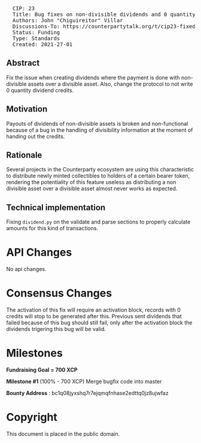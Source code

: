 <pre>
  CIP: 23
  Title: Bug fixes on non-divisible dividends and 0 quantity credits
  Authors: John "Chiguireitor" Villar
  Discussions-To: https://counterpartytalk.org/t/cip23-fixed-non-divisible-dividends-and-0-quantity-credits
  Status: Funding
  Type: Standards
  Created: 2021-27-01
</pre>

## Abstract ##

Fix the issue when creating dividends where the payment is done with non-divisible
assets over a divisible asset. Also, change the protocol to not write 0 quantity
dividend credits.

## Motivation ##

Payouts of dividends of non-divisible assets is broken and non-functional because
of a bug in the handling of divisibility information at the moment of handing out
the credits.

## Rationale ##

Several projects in the Counterparty ecosystem are using this characteristic to
distribute newly minted collectibles to holders of a certain bearer token,
rendering the potentiality of this feature useless as distributing a non divisible
asset over a divisible asset almost never works as expected.

## Technical implementation ##

Fixing `dividend.py` on the validate and parse sections to properly calculate
amounts for this kind of transactions.

# API Changes

No api changes.

# Consensus Changes

The activation of this fix will require an activation block, records with 0
credits will stop to be generated after this. Previous sent dividends that
failed because of this bug should still fail, only after the activation block
the dividends trigering this bug will be valid.

# Milestones

**Fundraising Goal = 700 XCP**

**Milestone #1** (100% - 700 XCP)
Merge bugfix code into master

**Bounty Address** : bc1q08jyxshq7r7ejqmqfnhase2edttq0jz8ujwfaz

# Copyright

This document is placed in the public domain.
